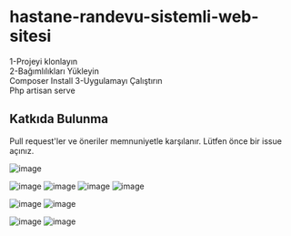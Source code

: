 # hastane-randevu-sistemli-web-sitesi
1-Projeyi klonlayın
<br>
2-Bağımlılıkları Yükleyin
<br>
 Composer Install
 3-Uygulamayı Çalıştırın<br>
 Php artisan serve<br>
 ## Katkıda Bulunma
Pull request'ler ve öneriler memnuniyetle karşılanır. Lütfen önce bir issue açınız.

![image](https://github.com/user-attachments/assets/58c44362-144c-436c-b63d-9040b72128e3)

![image](https://github.com/user-attachments/assets/f4e2e6d5-e2f7-48ab-8257-b2ae7febf42b)
![image](https://github.com/user-attachments/assets/3ab28d3d-44a6-404e-bff6-508426ac9a83)
![image](https://github.com/user-attachments/assets/c1730022-890c-45d2-b85f-196b9e9b27f3)
![image](https://github.com/user-attachments/assets/bb550c06-28c4-42e7-876a-37872b3d6812)

![image](https://github.com/user-attachments/assets/51604148-f9c6-4075-9c5b-823809e12523)
![image](https://github.com/user-attachments/assets/c946d27d-d891-45f8-8c47-07b460847800)

![image](https://github.com/user-attachments/assets/0cc76d3e-0994-420b-bde5-95d38a2a3618)
![image](https://github.com/user-attachments/assets/0333012c-d129-41f7-a902-7b2d5b55f7e7)
